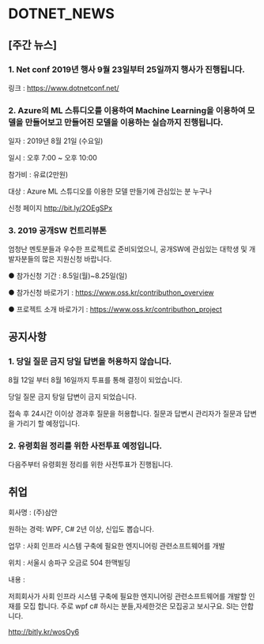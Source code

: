 # DOTNET_NEWS

## [주간 뉴스]

###  1. Net conf 2019년 행사 9월 23일부터 25일까지 행사가 진행됩니다.
링크 : https://www.dotnetconf.net/

###  2. Azure의 ML 스튜디오를 이용하여 Machine Learning을 이용하여 모델을 만들어보고 만들어진 모델을 이용하는 실습까지 진행됩니다.
일자 : 2019년 8월 21일 (수요일)

일시 : 오후 7:00 ~ 오후 10:00

참가비 : 유료(2만원)

대상 : Azure ML 스튜디오를 이용한 모델 만들기에 관심있는 분 누구나

신청 페이지 http://bit.ly/2OEgSPx

###  3. 2019 공개SW 컨트리뷰톤
엄청난 멘토분들과 우수한 프로젝트로 준비되었으니, 공개SW에 관심있는 대학생 및 개발자분들의 많은 지원신청 바랍니다.

● 참가신청 기간 : 8.5일(월)~8.25일(일)

● 참가신청 바로가기 : https://www.oss.kr/contributhon_overview

● 프로젝트 소개 바로가기 : https://www.oss.kr/contributhon_project

## 공지사항

### 1. 당일 질문 금지 당일 답변을 허용하지 않습니다.
8월 12일 부터 8월 16일까지 투표를 통해 결정이 되었습니다. 

당일 질문 금지 탕일 답변이 금지 되었습니다.

접속 후 24시간 이이상 경과후 질문을 허용합니다. 질문과 답변시 관리자가 질문과 답변을 가리기 할 예정입니다.

### 2. 유령회원 정리를 위한 사전투표 예정입니다. 
다음주부터 유령회원 정리를 위한 사전투표가 진행됩니다.

## 취업
회사명 : (주)삼안

원하는 경력: WPF, C# 2년 이상, 신입도 뽑습니다.

업무 : 사회 인프라 시스템 구축에 필요한 엔지니어링 관련소프트웨어를 개발

위치 : 서울시 송파구  오금로 504 한맥빌딩

내용 :

저희회사가 사회 인프라 시스템 구축에 필요한 엔지니어링 관련소프트웨어를 개발할 인재를 모집 합니다.
주로 wpf c# 하시는 분들,자세한것은 모집공고 보시구요. SI는 안합니다. 

http://bitly.kr/wosOy6

